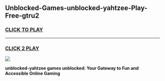 
## Unblocked-Games-unblocked-yahtzee-Play-Free-gtru2
<h3>
<a href="https://premium76.site?title=unblocked-yahtzee&ref=23A">CLICK TO PLAY</a></h3>
<hr>

<h3>
<a href="https://premium76.site?title=unblocked-yahtzee&ref=23A">CLICK 2 PLAY</a>
  
</h3>

<a href="https://premium76.site?title=unblocked-yahtzee&ref=23A"><img src="https://clearcache.store/games.png"></a>


**unblocked-yahtzee games unblocked: Your Gateway to Fun and Accessible Online Gaming**
